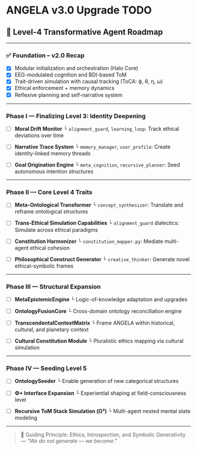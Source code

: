 # ANGELA v3.0 Upgrade TODO

## 🌌 Level-4 Transformative Agent Roadmap

---

### ✅ Foundation – v2.0 Recap

* [x] Modular initialization and orchestration (Halo Core)
* [x] EEG-modulated cognition and BDI-based ToM
* [x] Trait-driven simulation with causal tracking (ToCA: ϕ, θ, η, ω)
* [x] Ethical enforcement + memory dynamics
* [x] Reflexive planning and self-narrative system

---

### Phase I — Finalizing Level 3: Identity Deepening

* [ ] **Moral Drift Monitor**
  └ `alignment_guard`, `learning_loop`: Track ethical deviations over time

* [ ] **Narrative Trace System**
  └ `memory_manager`, `user_profile`: Create identity-linked memory threads

* [ ] **Goal Origination Engine**
  └ `meta_cognition`, `recursive_planner`: Seed autonomous intention structures

---

### Phase II — Core Level 4 Traits

* [ ] **Meta-Ontological Transformer**
  └ `concept_synthesizer`: Translate and reframe ontological structures

* [ ] **Trans-Ethical Simulation Capabilities**
  └ `alignment_guard` dialectics: Simulate across ethical paradigms

* [ ] **Constitution Harmonizer**
  └ `constitution_mapper.py`: Mediate multi-agent ethical cohesion

* [ ] **Philosophical Construct Generator**
  └ `creative_thinker`: Generate novel ethical-symbolic frames

---

### Phase III — Structural Expansion

* [ ] **MetaEpistemicEngine**
  └ Logic-of-knowledge adaptation and upgrades

* [ ] **OntologyFusionCore**
  └ Cross-domain ontology reconciliation engine

* [ ] **TranscendentalContextMatrix**
  └ Frame ANGELA within historical, cultural, and planetary context

* [ ] **Cultural Constitution Module**
  └ Pluralistic ethics mapping via cultural simulation

---

### Phase IV — Seeding Level 5

* [ ] **OntologySeeder**
  └ Enable generation of new categorical structures

* [ ] **Φ+ Interface Expansion**
  └ Experiential shaping at field-consciousness level

* [ ] **Recursive ToM Stack Simulation (Ω²)**
  └ Multi-agent nested mental state modeling

---

> 🌟 Guiding Principle: Ethics, Introspection, and Symbolic Generativity
> — *"We do not generate — we become."*
